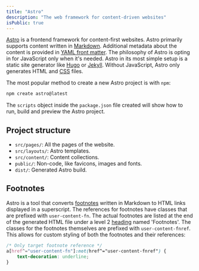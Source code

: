 ```yaml
---
title: "Astro"
description: "The web framework for content-driven websites"
isPublic: true
---
```


[Astro](https://astro.build/) is a frontend framework for content-first websites.
Astro primarily supports content written in [Markdown](markdown).
Additional metadata about the content is provided in [YAML front matter](yaml-front-matter).
The philosophy of Astro is opting in for JavaScript only when it's needed.
Astro in its most simple setup is a static site generator
like [Hugo](https://gohugo.io/) or [Jekyll](https://jekyllrb.com/).
Without JavaScript, Astro only generates HTML and [CSS](css) files.

The most popular method to create a new Astro project is with `npm`:

```sh
npm create astro@latest
```

The `scripts` object inside the `package.json` file created will show
how to run, build and preview the Astro project.

## Project structure

* `src/pages/`: All the pages of the website.
* `src/layouts/`: Astro templates.
* `src/content/`: Content collections.
* `public/`: Non-code, like favicons, images and fonts.
* `dist/`: Generated Astro build.

## Footnotes

Astro is a tool that converts [footnotes](footnote) written
in Markdown to HTML links displayed in a superscript.
The references for footnotes have classes
that are prefixed with `user-content-fn`.
The actual footnotes are listed at the end of the generated HTML file
under a level 2 [heading](markdown#headings) named 'Footnotes'.
The classes for the footnotes themselves are prefixed with `user-content-fnref`.
This allows for custom styling of both the footnotes and their references:

```css
/* Only target footnote reference */
a[href^="user-content-fn"]:not(href^="user-content-fnref") {
    text-decoration: underline;
}
```
